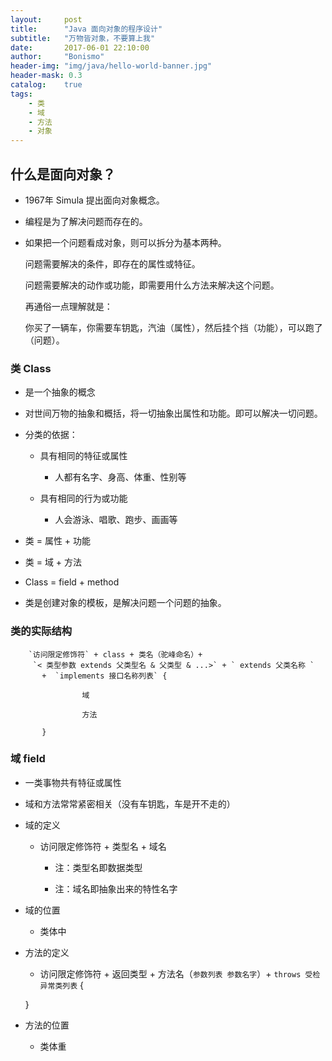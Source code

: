 ```yaml
---
layout:     post
title:      "Java 面向对象的程序设计"
subtitle:   "万物皆对象，不要算上我"
date:       2017-06-01 22:10:00
author:     "Bonismo"
header-img: "img/java/hello-world-banner.jpg"
header-mask: 0.3
catalog:    true
tags:
    - 类
    - 域
    - 方法
    - 对象
---
```


## 什么是面向对象？

- 1967年 Simula 提出面向对象概念。

- 编程是为了解决问题而存在的。

- 如果把一个问题看成对象，则可以拆分为基本两种。

  问题需要解决的条件，即存在的属性或特征。

  问题需要解决的动作或功能，即需要用什么方法来解决这个问题。

  再通俗一点理解就是：

  你买了一辆车，你需要车钥匙，汽油（属性），然后挂个挡（功能），可以跑了（问题）。

### 类 Class

- 是一个抽象的概念

- 对世间万物的抽象和概括，将一切抽象出属性和功能。即可以解决一切问题。

- 分类的依据：

    - 具有相同的特征或属性

        - 人都有名字、身高、体重、性别等

    - 具有相同的行为或功能

        - 人会游泳、唱歌、跑步、画画等

- 类 = 属性 + 功能

- 类 = 域 + 方法

- Class = field + method

- 类是创建对象的模板，是解决问题一个问题的抽象。

### 类的实际结构

        `访问限定修饰符` + class + 类名（驼峰命名）+
         `< 类型参数 extends 父类型名 & 父类型 & ...>` + ` extends 父类名称 `
           +  `implements 接口名称列表` {

                    域

                    方法

           }

### 域 field

   - 一类事物共有特征或属性

   - 域和方法常常紧密相关（没有车钥匙，车是开不走的）

   - 域的定义

        - 访问限定修饰符 + 类型名 + 域名

            - 注：类型名即数据类型

            - 注：域名即抽象出来的特性名字

   - 域的位置

        - 类体中

   - 方法的定义

        - 访问限定修饰符 + 返回类型 + 方法名（`参数列表 参数名字`）+ `throws 受检异常类列表`  {

        }

   - 方法的位置

        - 类体重